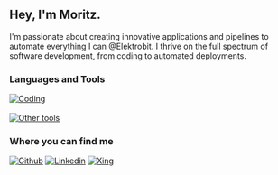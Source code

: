 ## Hey, I'm Moritz.

I'm passionate about creating innovative applications and pipelines to automate everything I can @Elektrobit. I thrive on the full spectrum of software development, from coding to automated deployments.

### Languages and Tools

[![Coding](https://skillicons.dev/icons?i=neovim,py,django,angular,github&theme=dark)](https://skillicons.dev)
<br></br>
[![Other tools](https://skillicons.dev/icons?i=linux,kubernetes,docker,ansible,jenkins&theme=dark)](https://skillicons.dev)

### Where you can find me
<div>
  <a href="https://github.com/moritzrp" target="_blank"><img alt="Github" src="https://img.shields.io/badge/github-%23121011.svg?style=for-the-badge&logo=github&logoColor=white" /></a>
  <a href="https://www.linkedin.com/in/moritz-r-5290b6230" target="_blank"><img alt="Linkedin" src="https://img.shields.io/badge/linkedin-%230077B5.svg?style=for-the-badge&logo=linkedin&logoColor=white" /></a>
  <a href="https://www.xing.com/profile/Moritz_Ruprecht04679" target="_blank"><img alt="Xing" src="https://img.shields.io/badge/xing-%23006567.svg?style=for-the-badge&logo=xing&logoColor=white" /></a>
</div>
